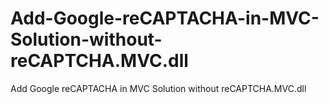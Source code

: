# Add-Google-reCAPTACHA-in-MVC-Solution-without-reCAPTCHA.MVC.dll
Add Google reCAPTACHA in MVC Solution without reCAPTCHA.MVC.dll
